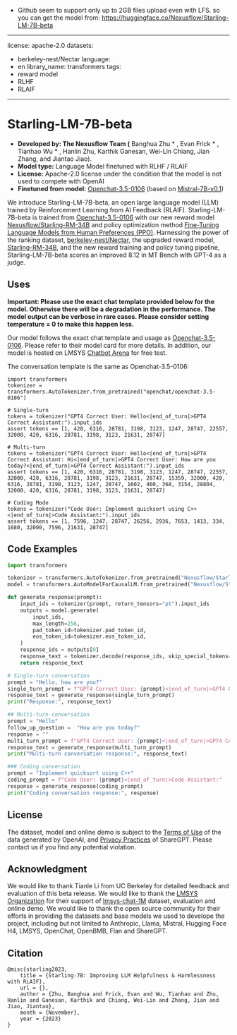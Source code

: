 * Github seem to support only up to 2GB files upload even with LFS. so you can get the model from: https://huggingface.co/Nexusflow/Starling-LM-7B-beta
---
license: apache-2.0
datasets:
- berkeley-nest/Nectar
language:
- en
library_name: transformers
tags:
- reward model
- RLHF
- RLAIF
---
# Starling-LM-7B-beta

<!-- Provide a quick summary of what the model is/does. -->

- **Developed by: The Nexusflow Team (** Banghua Zhu * , Evan Frick * , Tianhao Wu * , Hanlin Zhu, Karthik Ganesan, Wei-Lin Chiang, Jian Zhang, and Jiantao Jiao).
- **Model type:** Language Model finetuned with RLHF / RLAIF
- **License:** Apache-2.0 license under the condition that the model is not used to compete with OpenAI
- **Finetuned from model:** [Openchat-3.5-0106](https://huggingface.co/openchat/openchat-3.5-0106) (based on [Mistral-7B-v0.1](https://huggingface.co/mistralai/Mistral-7B-v0.1))
 


We introduce Starling-LM-7B-beta, an open large language model (LLM) trained by Reinforcement Learning from AI Feedback (RLAIF). Starling-LM-7B-beta is trained from [Openchat-3.5-0106](https://huggingface.co/openchat/openchat-3.5-0106) with our new reward model [Nexusflow/Starling-RM-34B](https://huggingface.co/Nexusflow/Starling-RM-34B) and policy optimization method [Fine-Tuning Language Models from Human Preferences (PPO)](https://arxiv.org/abs/1909.08593).
Harnessing the power of the ranking dataset, [berkeley-nest/Nectar](https://huggingface.co/datasets/berkeley-nest/Nectar), the upgraded reward model, [Starling-RM-34B](https://huggingface.co/Nexusflow/Starling-RM-34B), and the new reward training and policy tuning pipeline, Starling-LM-7B-beta scores an improved 8.12 in MT Bench with GPT-4 as a judge. 


## Uses

<!-- Address questions around how the model is intended to be used, including the foreseeable users of the model and those affected by the model. -->

**Important: Please use the exact chat template provided below for the model. Otherwise there will be a degradation in the performance. The model output can be verbose in rare cases. Please consider setting temperature = 0 to make this happen less.**

Our model follows the exact chat template and usage as [Openchat-3.5-0106](https://huggingface.co/openchat/openchat-3.5-0106). Please refer to their model card for more details.
In addition, our model is hosted on LMSYS [Chatbot Arena](https://chat.lmsys.org) for free test.

The conversation template is the same as Openchat-3.5-0106:
```
import transformers
tokenizer = transformers.AutoTokenizer.from_pretrained("openchat/openchat-3.5-0106")

# Single-turn
tokens = tokenizer("GPT4 Correct User: Hello<|end_of_turn|>GPT4 Correct Assistant:").input_ids
assert tokens == [1, 420, 6316, 28781, 3198, 3123, 1247, 28747, 22557, 32000, 420, 6316, 28781, 3198, 3123, 21631, 28747]

# Multi-turn
tokens = tokenizer("GPT4 Correct User: Hello<|end_of_turn|>GPT4 Correct Assistant: Hi<|end_of_turn|>GPT4 Correct User: How are you today?<|end_of_turn|>GPT4 Correct Assistant:").input_ids
assert tokens == [1, 420, 6316, 28781, 3198, 3123, 1247, 28747, 22557, 32000, 420, 6316, 28781, 3198, 3123, 21631, 28747, 15359, 32000, 420, 6316, 28781, 3198, 3123, 1247, 28747, 1602, 460, 368, 3154, 28804, 32000, 420, 6316, 28781, 3198, 3123, 21631, 28747]

# Coding Mode
tokens = tokenizer("Code User: Implement quicksort using C++<|end_of_turn|>Code Assistant:").input_ids
assert tokens == [1, 7596, 1247, 28747, 26256, 2936, 7653, 1413, 334, 1680, 32000, 7596, 21631, 28747]
```
## Code Examples

```python
import transformers

tokenizer = transformers.AutoTokenizer.from_pretrained("Nexusflow/Starling-LM-7B-beta")
model = transformers.AutoModelForCausalLM.from_pretrained("Nexusflow/Starling-LM-7B-beta")

def generate_response(prompt):
    input_ids = tokenizer(prompt, return_tensors="pt").input_ids
    outputs = model.generate(
        input_ids,
        max_length=256,
        pad_token_id=tokenizer.pad_token_id,
        eos_token_id=tokenizer.eos_token_id,
    )
    response_ids = outputs[0]
    response_text = tokenizer.decode(response_ids, skip_special_tokens=True)
    return response_text

# Single-turn conversation
prompt = "Hello, how are you?"
single_turn_prompt = f"GPT4 Correct User: {prompt}<|end_of_turn|>GPT4 Correct Assistant:"
response_text = generate_response(single_turn_prompt)
print("Response:", response_text)

## Multi-turn conversation
prompt = "Hello"
follow_up_question =  "How are you today?"
response = ""
multi_turn_prompt = f"GPT4 Correct User: {prompt}<|end_of_turn|>GPT4 Correct Assistant: {response}<|end_of_turn|>GPT4 Correct User: {follow_up_question}<|end_of_turn|>GPT4 Correct Assistant:"
response_text = generate_response(multi_turn_prompt)
print("Multi-turn conversation response:", response_text)

### Coding conversation
prompt = "Implement quicksort using C++"
coding_prompt = f"Code User: {prompt}<|end_of_turn|>Code Assistant:"
response = generate_response(coding_prompt)
print("Coding conversation response:", response)
```

## License
The dataset, model and online demo is subject to the [Terms of Use](https://openai.com/policies/terms-of-use) of the data generated by OpenAI, and [Privacy Practices](https://chrome.google.com/webstore/detail/sharegpt-share-your-chatg/daiacboceoaocpibfodeljbdfacokfjb) of ShareGPT. Please contact us if you find any potential violation.


## Acknowledgment
We would like to thank Tianle Li from UC Berkeley for detailed feedback and evaluation of this beta release. We would like to thank the [LMSYS Organization](https://lmsys.org/) for their support of [lmsys-chat-1M](https://huggingface.co/datasets/lmsys/lmsys-chat-1m) dataset, evaluation and online demo. We would like to thank the open source community for their efforts in providing the datasets and base models we used to develope the project, including but not limited to Anthropic, Llama, Mistral, Hugging Face H4, LMSYS, OpenChat, OpenBMB, Flan and ShareGPT.

## Citation
```
@misc{starling2023,
    title = {Starling-7B: Improving LLM Helpfulness & Harmlessness with RLAIF},
    url = {},
    author = {Zhu, Banghua and Frick, Evan and Wu, Tianhao and Zhu, Hanlin and Ganesan, Karthik and Chiang, Wei-Lin and Zhang, Jian and Jiao, Jiantao},
    month = {November},
    year = {2023}
}
```
